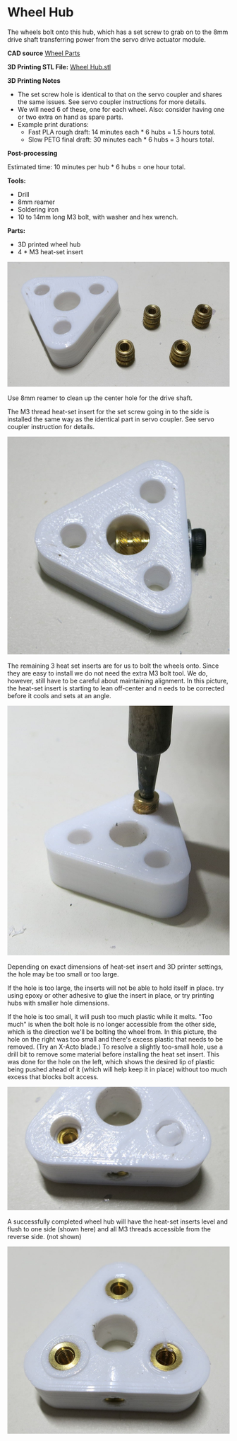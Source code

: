 # Wheel Hub

The wheels bolt onto this hub, which has a set screw to grab on to the 8mm drive shaft
transferring power from the servo drive actuator module.

**CAD source** [Wheel Parts](https://cad.onshape.com/documents/43678ef564a43281c83e1aef/w/392bbf8745395bc24367a35c/e/97ee620b9a27889d24f20c4d)

**3D Printing STL File:** [Wheel Hub.stl](../STL/Wheel%20Hub.stl)

**3D Printing Notes**
* The set screw hole is identical to that on the servo coupler and shares the same issues. 
See servo coupler instructions for more details.
* We will need 6 of these, one for each wheel. Also: consider having one or two extra on hand as spare parts.
* Example print durations:
  * Fast PLA rough draft: 14 minutes each * 6 hubs = 1.5 hours total.
  * Slow PETG final draft: 30 minutes each * 6 hubs = 3 hours total.
  
**Post-processing**

Estimated time: 10 minutes per hub * 6 hubs = one hour total.

**Tools:**
* Drill
* 8mm reamer
* Soldering iron
* 10 to 14mm long M3 bolt, with washer and hex wrench.

**Parts:**
* 3D printed wheel hub
* 4 * M3 heat-set insert

![Parts list](images/Wheel%20Hub%20-%20parts.jpg)

Use 8mm reamer to clean up the center hole for the drive shaft.

The M3 thread heat-set insert for the set screw going in to the side is installed the same way 
as the identical part in servo coupler. See servo coupler instruction for details.

![Set screw insert](images/Wheel%20Hub%20-%20set%20screw%20insert.jpg)

The remaining 3 heat set inserts are for us to bolt the wheels onto. Since they are easy to 
install we do not need the extra M3 bolt tool. We do, however, still have to be careful about 
maintaining alignment. In this picture, the heat-set insert is starting to lean off-center and n
eeds to be corrected before it cools and sets at an angle.

![Wheel bolt insert](images/Wheel%20Hub%20-%20wheel%20bolt%20insert.jpg)

Depending on exact dimensions of heat-set insert and 3D printer settings, the hole may be too small or too large.

If the hole is too large, the inserts will not be able to hold itself in place. try using epoxy 
or other adhesive to glue the insert in place, or try printing hubs with smaller hole dimensions.

If the hole is too small, it will push too much plastic while it melts. "Too much" is when the
bolt hole is no longer accessible from the other side, which is the direction we'll be bolting
the wheel from. In this picture, the hole on the right was too small and there's excess plastic
that needs to be removed. (Try an X-Acto blade.) To resolve a slightly too-small hole, use a 
drill bit to remove some material before installing the heat set insert. This was done for the
hole on the left, which shows the desired lip of plastic being pushed ahead of it (which will
help keep it in place) without too much excess that blocks bolt access.

![Too much plastic](images/Wheel%20Hub%20-%20too%20much%20plastic.jpg)

A successfully completed wheel hub will have the heat-set inserts level and flush to one side 
(shown here) and all M3 threads accessible from the reverse side. (not shown)

![Wheel hub complete](images/Wheel%20Hub%20-%20complete.jpg)
